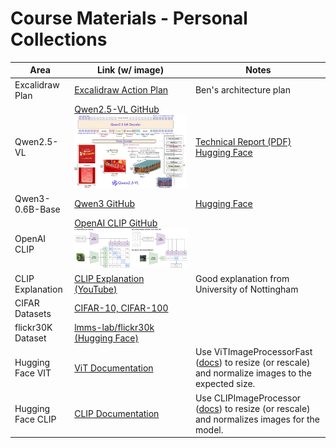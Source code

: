 # Course Materials - Personal Collections

| Area                | Link (w/ image)                                                                                                                                                                                                                 | Notes                                                                                       |
|---------------------|--------------------------------------------------------------------------------------------------------------------------------------------------------------------------------------------------------------------------------|---------------------------------------------------------------------------------------------|
| Excalidraw Plan     | [Excalidraw Action Plan](https://excalidraw.com/#room=48e81ece372cef565a32,QkAG1s7pe7AwZJp0tnmtiQ)                                                                                                                             | Ben's architecture plan                                                                     |
| Qwen2.5-VL          | [Qwen2.5-VL GitHub](https://github.com/QwenLM/Qwen2.5-VL)<br>![Qwen2.5-VL](Qwen2.5-VL_687474.jpeg)                                                                                                                            | [Technical Report (PDF)](https://arxiv.org/pdf/2502.13923) <br> [Hugging Face](https://huggingface.co/Qwen/Qwen2.5-VL) |
| Qwen3-0.6B-Base     | [Qwen3 GitHub](https://github.com/QwenLM/Qwen3)                                                                                                                                                                                | [Hugging Face](https://huggingface.co/Qwen/Qwen3-0.6B-Base)                                                                      |
| OpenAI CLIP         | [OpenAI CLIP GitHub](https://github.com/openai/CLIP)<br>![CLIP](CLIP.png)                                                                                                                                                    |                                                                                             |
| CLIP Explanation    | [CLIP Explanation (YouTube)](https://youtu.be/KcSXcpluDe4?si=MpNYjRSW9KeZ7tx9)                                                                                                                                                | Good explanation from University of Nottingham                                              |
| CIFAR Datasets      | [CIFAR-10, CIFAR-100](https://www.cs.toronto.edu/~kriz/cifar.html)                                                                                                                                                            |                                                                                             |
| flickr30K Dataset   | [lmms-lab/flickr30k (Hugging Face)](https://huggingface.co/datasets/lmms-lab/flickr30k)                                                                                                                                       |                                                                                             |
| Hugging Face VIT    | [ViT Documentation](https://huggingface.co/docs/transformers/en/model_doc/vit)                                                                                                                                                | Use ViTImageProcessorFast ([docs](https://huggingface.co/docs/transformers/v4.52.3/en/model_doc/vit#transformers.ViTImageProcessorFast)) to resize (or rescale) and normalize images to the expected size. |
| Hugging Face CLIP   | [CLIP Documentation](https://huggingface.co/docs/transformers/en/model_doc/clip)                                                                                                                                              | Use CLIPImageProcessor ([docs](https://huggingface.co/docs/transformers/v4.52.3/en/model_doc/clip#transformers.CLIPImageProcessor)) to resize (or rescale) and normalizes images for the model.            |
